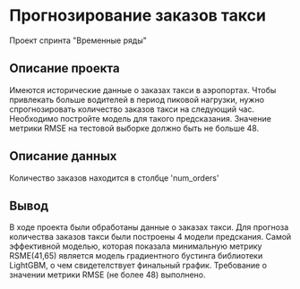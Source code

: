 # Прогнозирование заказов такси
Проект спринта "Временные ряды"

## Описание проекта
Имеются исторические данные о заказах такси в аэропортах. Чтобы привлекать больше водителей в период пиковой нагрузки, нужно спрогнозировать количество заказов такси на следующий час. Необходимо постройте модель для такого предсказания.
Значение метрики RMSE на тестовой выборке должно быть не больше 48.

## Описание данных
Количество заказов находится в столбце 'num_orders'

## Вывод

В ходе проекта были обработаны данные о заказах такси. Для прогноза количества заказов такси были построены 4 модели предскания.
Самой эффективной моделью, которая показала минимальную метрику RSME(41,65) является модель градиентного бустинга библиотеки LightGBM, о чем свидетелствует финальный график. Требование о значении метрики RMSE (не более 48) выполнено.
